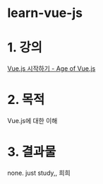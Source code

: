 # learn-vue-js

# 1. 강의 
[Vue.js 시작하기 - Age of Vue.js](https://www.inflearn.com/course/Age-of-Vuejs#)

# 2. 목적
Vue.js에 대한 이해

# 3. 결과물
none. just study,, 희희
